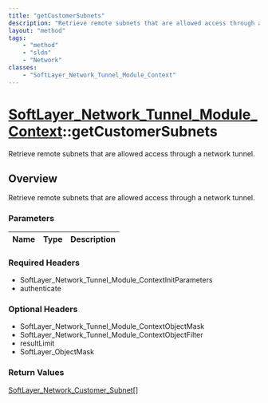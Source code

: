 ```yaml
---
title: "getCustomerSubnets"
description: "Retrieve remote subnets that are allowed access through a network tunnel."
layout: "method"
tags:
    - "method"
    - "sldn"
    - "Network"
classes:
    - "SoftLayer_Network_Tunnel_Module_Context"
---
```

# [SoftLayer_Network_Tunnel_Module_Context](/reference/services/SoftLayer_Network_Tunnel_Module_Context)::getCustomerSubnets

Retrieve remote subnets that are allowed access through a network tunnel.


## Overview 
Retrieve remote subnets that are allowed access through a network tunnel.

### Parameters 
|Name | Type | Description |
| --- | --- | --- |


### Required Headers
* SoftLayer_Network_Tunnel_Module_ContextInitParameters
* authenticate

### Optional Headers
* SoftLayer_Network_Tunnel_Module_ContextObjectMask
* SoftLayer_Network_Tunnel_Module_ContextObjectFilter
* resultLimit
* SoftLayer_ObjectMask

### Return Values
<a href='/reference/datatypes/SoftLayer_Network_Customer_Subnet'>SoftLayer_Network_Customer_Subnet[] </a>


